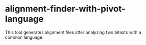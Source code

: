 # alignment-finder-with-pivot-language
This tool generates alignment files after analyzing two bitexts with a common language.
